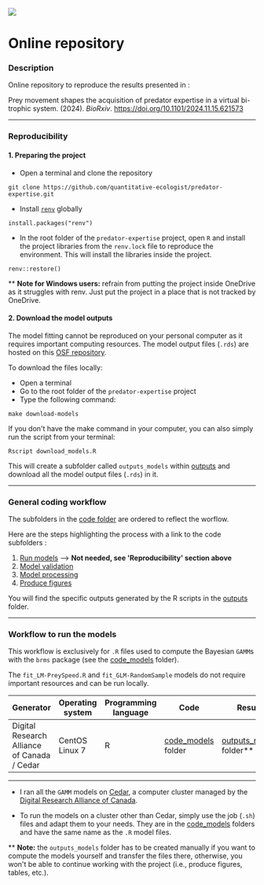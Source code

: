 ![](https://img.shields.io/badge/license-CC%20BY--NC%204.0-green?style=for-the-badge)

# Online repository

### Description

Online repository to reproduce the results presented in :

Prey movement shapes the acquisition of predator expertise in a virtual bi-trophic system. (2024). *BioRxiv*. https://doi.org/10.1101/2024.11.15.621573

---
### Reproducibility

#### 1. Preparing the project

- Open a terminal and clone the repository

```
git clone https://github.com/quantitative-ecologist/predator-expertise.git
```

- Install [`renv`](https://rstudio.github.io/renv/) globally

```
install.packages("renv")
```

- In the root folder of the `predator-expertise` project, open `R` and install the project libraries
from the `renv.lock` file to reproduce the environment. This will install the libraries inside the project.

```
renv::restore()
```

** **Note for Windows users:** refrain from putting the project inside OneDrive as it struggles with renv. Just put the project in a place that is not tracked by OneDrive.

#### 2. Download the model outputs

The model fitting cannot be reproduced on your personal computer as it requires important computing resources. The model output files (`.rds`) are hosted on this [OSF repository](https://osf.io/hdv38/).

To download the files locally: 
- Open a terminal
- Go to the root folder of the `predator-expertise` project
- Type the following command:

```
make download-models
```

If you don't have the make command in your computer, you can also simply run the script from your terminal:

```
Rscript download_models.R
```

This will create a subfolder called `outputs_models` within [outputs](./outputs) and download all the model output files (`.rds`) in it.

---
### General coding workflow

The subfolders in the [code folder](./code) are ordered to reflect the worflow. 

Here are the steps highlighting the process with a link to the code subfolders :

1. [Run models](./code/code_models) --> **Not needed, see 'Reproducibility' section above**
2. [Model validation](./code/code_model-validation)
3. [Model processing](./code/code_model-processing)
4. [Produce figures](./code/code_figures)

You will find the specific outputs generated by the R scripts in the [outputs](./outputs) folder.

---

### Workflow to run the models

This workflow is exclusively for `.R` files used to compute the Bayesian `GAMM`s with the `brms` package (see the [code_models](./code/code_models) folder). 

The `fit_LM-PreySpeed.R` and `fit_GLM-RandomSample` models do not require important resources and can be run locally.

| Generator              | Operating system | Programming language | Code               | Results                  |
| ---------------------- | ---------------- | -------------------- | ------------------ | ------------------------ |
| Digital Research Alliance of Canada / Cedar | CentOS Linux 7   | R                    | [code_models](./code/code_models/) folder | [outputs_models](./outputs) folder** |
---

- I ran all the `GAMM` models on [Cedar](https://docs.alliancecan.ca/wiki/Cedar), a computer cluster managed by the [Digital Research Alliance of Canada](https://www.alliancecan.ca/en). 

- To run the models on a cluster other than Cedar, simply use the job (`.sh`) files and adapt them to your needs. They are in the [code_models](./code/code_models) folders and have the same name as the `.R` model files.

** **Note:** the `outputs_models` folder has to be created manually if you want to compute the models yourself and transfer the files there, otherwise, you won't be able to continue working with the project (i.e., produce figures, tables, etc.).
